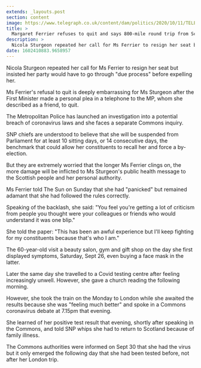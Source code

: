 ```yaml
--- 
extends: _layouts.post 
section: content 
image: https://www.telegraph.co.uk/content/dam/politics/2020/10/11/TELEMMGLPICT000240948373_trans_NvBQzQNjv4BqzZqOgOJXOqkE_ZaqGDwVPDld6ZwFzaR0DbL1pK6gdkw.jpeg?impolicy=logo-overlay 
title: > 
  Margaret Ferrier refuses to quit and says 800-mile round trip from Scotland to Commons was a 'blip' 
description: > 
  Nicola Sturgeon repeated her call for Ms Ferrier to resign her seat but insisted her party would have to go through "due process" before expelling her.Ms Ferrier's refusal to quit is deeply embarrassing for Ms Sturgeon after the First Minister made a personal plea in a telephone to the MP, whom she described as a friend, to quit.The Metropolitan Police has launched an investigation into a potential breach of coronavirus laws and she faces a separate Commons inquiry.Ms Ferrier told The Sun on Sunday that she had "panicked" but remained adamant that she had followed the rules correctly.The Commons authorities were informed on Sept 30 that she had the virus but it only emerged the following day that she had been tested before, not after her London trip. 
date: 1602410883.9658957 
--- 
```

Nicola Sturgeon repeated her call for Ms Ferrier to resign her seat but insisted her party would have to go through "due process" before expelling her.

Ms Ferrier's refusal to quit is deeply embarrassing for Ms Sturgeon after the First Minister made a personal plea in a telephone to the MP, whom she described as a friend, to quit.

The Metropolitan Police has launched an investigation into a potential breach of coronavirus laws and she faces a separate Commons inquiry.

SNP chiefs are understood to believe that she will be suspended from Parliament for at least 10 sitting days, or 14 consecutive days, the benchmark that could allow her constituents to recall her and force a by-election.

But they are extremely worried that the longer Ms Ferrier clings on, the more damage will be inflicted to Ms Sturgeon's public health message to the Scottish people and her personal authority.

Ms Ferrier told The Sun on Sunday that she had "panicked" but remained adamant that she had followed the rules correctly.

Speaking of the backlash, she said: "You feel you're getting a lot of criticism from people you thought were your colleagues or friends who would understand it was one blip."

She told the paper: "This has been an awful experience but I'll keep fighting for my constituents because that's who I am."

The 60-year-old visit a beauty salon, gym and gift shop on the day she first displayed symptoms, Saturday, Sept 26, even buying a face mask in the latter.

Later the same day she travelled to a Covid testing centre after feeling increasingly unwell. However, she gave a church reading the following morning.

However, she took the train on the Monday to London while she awaited the results because she was "feeling much better" and spoke in a Commons coronavirus debate at 7.15pm that evening.

She learned of her positive test result that evening, shortly after speaking in the Commons, and told SNP whips she had to return to Scotland because of family illness.

The Commons authorities were informed on Sept 30 that she had the virus but it only emerged the following day that she had been tested before, not after her London trip.